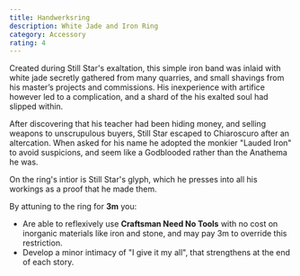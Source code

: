 ```yaml
---
title: Handwerksring
description: White Jade and Iron Ring
category: Accessory
rating: 4
---
```


Created during Still Star's exaltation, this simple iron band was inlaid with white jade secretly gathered from many quarries, and small shavings from his master’s projects and commissions. His inexperience with artifice however led to a complication, and a shard of the his exalted soul had slipped within.

After discovering that his teacher had been hiding money, and selling weapons to unscrupulous buyers, Still Star escaped to Chiaroscuro after an altercation. When asked for his name he adopted the monkier "Lauded Iron" to avoid suspicions, and seem like a Godblooded rather than the Anathema he was.

On the ring's intior is Still Star's glyph, which he presses into all his workings as a proof that he made them.

By attuning to the ring for **3m** you:

* Are able to reflexively use **Craftsman Need No Tools** with no cost on inorganic materials like iron and stone, and may pay 3m to override this restriction.
* Develop a minor intimacy of "I give it my all", that strengthens at the end of each story.
